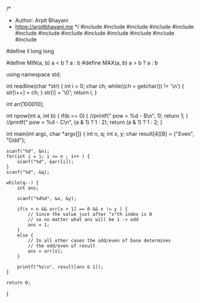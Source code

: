 /*
 *  Author: Arpit Bhayani
 *  https://arpitbhayani.me
 */
#include <cmath>
#include <cstdio>
#include <cstdlib>
#include <climits>
#include <deque>
#include <iostream>
#include <list>
#include <limits>
#include <map>
#include <queue>
#include <set>
#include <stack>
#include <vector>

#define ll long long

#define MIN(a, b) a < b ? a : b
#define MAX(a, b) a > b ? a : b

using namespace std;

int readline(char *str) {
    int i = 0;
    char ch;
    while((ch = getchar()) != '\n') {
        str[i++] = ch;
    }
    str[i] = '\0';
    return i;
}

int arr[100010];

int npow(int a, int b) {
    if(b == 0) {
        //printf(" pow = %d - B\n", 1);
        return 1;
    }
    //printf(" pow = %d - C\n", (a & 1) ? 1 : 2);
    return (a & 1) ? 1 : 2;
}

int main(int argc, char *argv[]) {
    int n, q;
    int x, y;
    char result[4][8] = {"Even", "Odd"};

    scanf("%d", &n);
    for(int i = 1; i <= n ; i++ ) {
        scanf("%d", &arr[i]);
    }
    scanf("%d", &q);

    while(q--) {
        int ans;

        scanf("%d%d", &x, &y);

        if(x < n && arr[x + 1] == 0 && x != y ) {
            // Since the value just after "x"th index is 0
            // so no matter what ans will be 1 -> odd
            ans = 1;
        }
        else {
            // In all other cases the odd/even of base determines
            // the odd/even of result
            ans = arr[x];
        }

        printf("%s\n", result[ans & 1]);
    }

    return 0;
}
